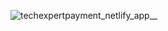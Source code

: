 
![techexpertpayment_netlify_app__](https://user-images.githubusercontent.com/81862443/187088966-cb6de0c4-1781-4237-ac96-30d16e9a66c8.jpg)
